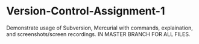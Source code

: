 # Version-Control-Assignment-1
Demonstrate usage of Subversion, Mercurial with commands, explaination, and screenshots/screen recordings.
IN MASTER BRANCH FOR ALL FILES.
